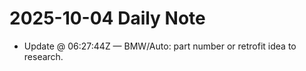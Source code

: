 # 2025-10-04 Daily Note

- Update @ 06:27:44Z — BMW/Auto: part number or retrofit idea to research.
